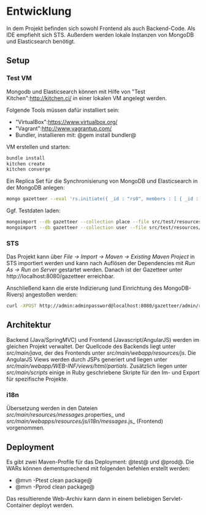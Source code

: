 # Entwicklung

In dem Projekt befinden sich sowohl Frontend als auch Backend-Code. Als IDE empfiehlt sich STS. Außerdem werden lokale Instanzen von MongoDB und Elasticsearch benötigt.

## Setup

### Test VM

Mongodb und Elasticsearch können mit Hilfe von "Test Kitchen":http://kitchen.ci/ in einer lokalen VM angelegt werden.

Folgende Tools müssen dafür installiert sein:
* "VirtualBox":https://www.virtualbox.org/
* "Vagrant":http://www.vagrantup.com/
* Bundler, installieren mit: @gem install bundler@

VM erstellen und starten:
```bash
bundle install
kitchen create
kitchen converge
```

Ein Replica Set für die Synchronisierung von MongoDB und Elasticsearch in der MongoDB anlegen:
```bash
mongo gazetteer --eval 'rs.initiate({ _id : "rs0", members : [ { _id : 0, host : "localhost:27017" } ] })'
```

Ggf. Testdaten laden:
```bash
mongoimport --db gazetteer --collection place --file src/test/resources/test_places.json
mongoimport --db gazetteer --collection user --file src/test/resources/test_users.json
```

### STS

Das Projekt kann über _File -> Import -> Maven -> Existing Maven Project_ in STS importiert werden und kann nach Auflösen der Dependencies mit _Run As -> Run on Server_ gestartet werden. Danach ist der Gazetteer unter http://localhost:8080/gazetteer erreichbar.

Anschließend kann die erste Indizierung (und Einrichtung des MongoDB-Rivers) angestoßen werden:
```bash
curl -XPOST http://admin:adminpassword@localhost:8080/gazetteer/admin/reindex
```


## Architektur

Backend (Java/SpringMVC) und Frontend (Javascript/AngularJS) werden im gleichen Projekt verwaltet. Der Quellcode des Backends liegt unter _src/main/java_, der des Frontends unter _src/main/webapp/resources/js_. Die AngularJS Views werden durch JSPs generiert und liegen unter _src/main/webapp/WEB-INF/views/html/partials_. Zusätzlich liegen unter _src/main/scripts_ einige in Ruby geschriebene Skripte für den Im- und Export für spezifische Projekte.

### i18n

Übersetzung werden in den Dateien _src/main/resources/messages_<sprache>.properties_  und _src/main/webapps/resources/js/i18n/messages_<sprache>.js_ (Frontend) vorgenommen.

## Deployment

Es gibt zwei Maven-Profile für das Deployment: @test@ und @prod@. Die WARs können dementsprechend mit folgenden befehlen erstellt werden:

* @mvn -Ptest clean package@
* @mvn -Pprod clean package@

Das resultierende Web-Archiv kann dann in einem beliebigen Servlet-Container deployt werden.

